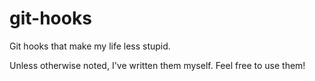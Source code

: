 # git-hooks

Git hooks that make my life less stupid.

Unless otherwise noted, I've written them myself. Feel free to use them!
